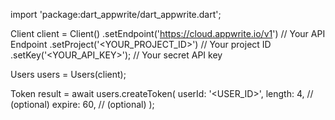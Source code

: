 import 'package:dart_appwrite/dart_appwrite.dart';

Client client = Client()
    .setEndpoint('https://cloud.appwrite.io/v1') // Your API Endpoint
    .setProject('&lt;YOUR_PROJECT_ID&gt;') // Your project ID
    .setKey('&lt;YOUR_API_KEY&gt;'); // Your secret API key

Users users = Users(client);

Token result = await users.createToken(
    userId: '<USER_ID>',
    length: 4, // (optional)
    expire: 60, // (optional)
);
